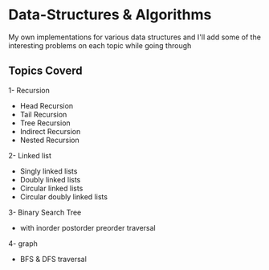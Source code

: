 # Data-Structures & Algorithms

My own implementations for various data structures and I'll add some of the interesting problems on each topic while going through

## Topics Coverd

1- Recursion

- Head Recursion
- Tail Recursion
- Tree Recursion
- Indirect Recursion
- Nested Recursion

2- Linked list

- Singly linked lists
- Doubly linked lists
- Circular linked lists
- Circular doubly linked lists

3- Binary Search Tree

- with inorder postorder preorder traversal


4- graph

- BFS & DFS traversal



